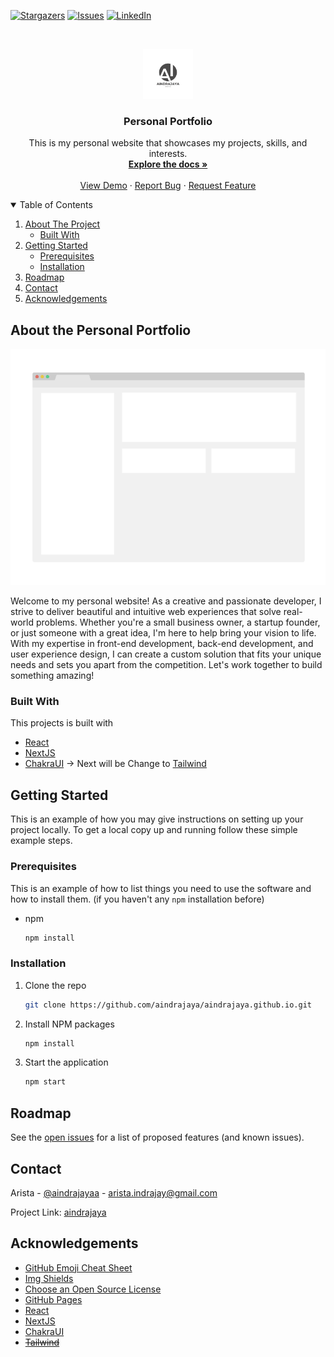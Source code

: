 <!-- PROJECT SHIELDS -->
[![Stargazers][stars-shield]][stars-url]
[![Issues][issues-shield]][issues-url]
[![LinkedIn][linkedin-shield]][linkedin-url]

<!-- PROJECT LOGO -->
<br />
<p align="center">
  <a href="https://github.com/aindrajaya/aindrajaya.github.io">
    <img src="public/logo.png" alt="Logo" width="80" height="80">
  </a>

  <h3 align="center">Personal Portfolio</h3>

  <p align="center">
    This is my personal website that showcases my projects, skills, and interests.
    <br />
    <a href="https://github.com/aindrajaya/aindrajaya.github.io"><strong>Explore the docs »</strong></a>
    <br />
    <br />
    <a href="https://github.com/aindrajaya/aindrajaya.github.io">View Demo</a>
    ·
    <a href="https://github.com/aindrajaya/aindrajaya.github.io/issues">Report Bug</a>
    ·
    <a href="https://github.com/aindrajaya/aindrajaya.github.io/issues">Request Feature</a>
  </p>
</p>

<!-- TABLE OF CONTENTS -->
<details open="open">
  <summary>Table of Contents</summary>
  <ol>
    <li>
      <a href="#about-the-project">About The Project</a>
      <ul>
        <li><a href="#built-with">Built With</a></li>
      </ul>
    </li>
    <li>
      <a href="#getting-started">Getting Started</a>
      <ul>
        <li><a href="#prerequisites">Prerequisites</a></li>
        <li><a href="#installation">Installation</a></li>
      </ul>
    </li>
    <li><a href="#roadmap">Roadmap</a></li>
    <li><a href="#contact">Contact</a></li>
    <li><a href="#acknowledgements">Acknowledgements</a></li>
  </ol>
</details>

<!-- ABOUT THE PROJECT -->
## About the Personal Portfolio
[![Product Name Screen Shot][product-screenshot]](https://aindrajaya.github.io)

Welcome to my personal website! As a creative and passionate developer, I strive to deliver beautiful and intuitive web experiences that solve real-world problems. Whether you're a small business owner, a startup founder, or just someone with a great idea, I'm here to help bring your vision to life. With my expertise in front-end development, back-end development, and user experience design, I can create a custom solution that fits your unique needs and sets you apart from the competition. Let's work together to build something amazing!

### Built With
This projects is built with
* [React](https://reactjs.org/)
* [NextJS](https://nextjs.org/)
* [ChakraUI](https://chakra-ui.com/) -> Next will be Change to [Tailwind](https://tailwindcss.com/)


<!-- GETTING STARTED -->
## Getting Started

This is an example of how you may give instructions on setting up your project locally.
To get a local copy up and running follow these simple example steps.

### Prerequisites

This is an example of how to list things you need to use the software and how to install them. (if you haven't any `npm` installation before)
* npm
  ```sh
  npm install
  ```

### Installation

1. Clone the repo
   ```sh
   git clone https://github.com/aindrajaya/aindrajaya.github.io.git
   ```
2. Install NPM packages
   ```sh
   npm install
   ```
3. Start the application
   ```sh
   npm start
   ```


<!-- ROADMAP -->
## Roadmap

See the [open issues](https://github.com/aindrajaya/aindrajaya.github.io/issues) for a list of proposed features (and known issues).



<!-- CONTACT -->
## Contact
Arista - [@aindrajayaa](https://twitter.com/aindrajayaa) - arista.indrajay@gmail.com

Project Link: [aindrajaya](https://github.com/aindrajaya/aindrajaya.github.io)



<!-- ACKNOWLEDGEMENTS -->
## Acknowledgements
* [GitHub Emoji Cheat Sheet](https://www.webpagefx.com/tools/emoji-cheat-sheet)
* [Img Shields](https://shields.io)
* [Choose an Open Source License](https://choosealicense.com)
* [GitHub Pages](https://pages.github.com)
* [React](https://reactjs.org/)
* [NextJS](https://nextjs.org/)
* [ChakraUI](https://chakra-ui.com/)
* ~~[Tailwind](https://tailwindcss.com/)~~


<!-- MARKDOWN LINKS & IMAGES -->
<!-- https://www.markdownguide.org/basic-syntax/#reference-style-links -->
[stars-shield]: https://img.shields.io/github/stars/aindrajaya/aindrajaya.github.io.svg?style=for-the-badge
[stars-url]: https://github.com/aindrajaya/aindrajaya.github.io/stargazers
[issues-shield]: https://img.shields.io/github/issues/aindrajaya/aindrajaya.github.io.svg?style=for-the-badge
[issues-url]: https://github.com/aindrajaya/aindrajaya.github.io/issues
[linkedin-shield]: https://img.shields.io/badge/-LinkedIn-black.svg?style=for-the-badge&logo=linkedin&colorB=555
[linkedin-url]: https://www.linkedin.com/in/aindrajaya
[product-screenshot]: https://github.com/aindrajaya/counter-dapp/raw/main/images/screenshot.png
